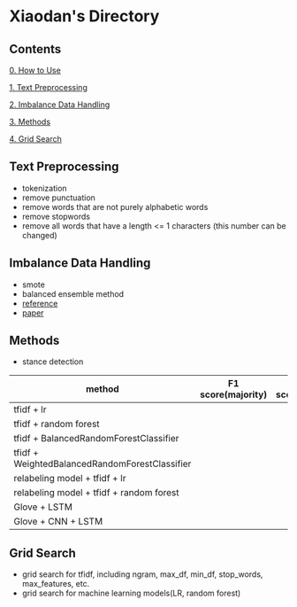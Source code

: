 # Xiaodan's Directory

## Contents
[0. How to Use](#How-to-Use)

[1. Text Preprocessing](#Text-Preprocessing)

[2. Imbalance Data Handling](#Imbalance-Data-Handling)

[3. Methods](#Methods)

[4. Grid Search](#Grid-Search)


## Text Preprocessing
* tokenization
* remove punctuation
* remove words that are not purely alphabetic words
* remove stopwords
* remove all words that have a length <= 1 characters (this number can be changed)

## Imbalance Data Handling
* smote 
* balanced ensemble method
* [reference](https://imbalanced-learn.org/en/stable/ensemble.html)
* [paper](https://statistics.berkeley.edu/sites/default/files/tech-reports/666.pdf)


## Methods
* stance detection

| method |  F1 score(majority) | F1 score(minority) |
| ----------- | ----------- | ----------- | 
| tfidf + lr |  |
| tfidf + random forest | |
| tfidf + BalancedRandomForestClassifier | |
| tfidf + WeightedBalancedRandomForestClassifier | |
| relabeling model + tfidf + lr  | |
| relabeling model + tfidf + random forest | |
| Glove + LSTM | |
| Glove + CNN + LSTM | |


## Grid Search
* grid search for tfidf, including ngram, max_df, min_df, stop_words, max_features, etc.
* grid search for machine learning models(LR, random forest)







